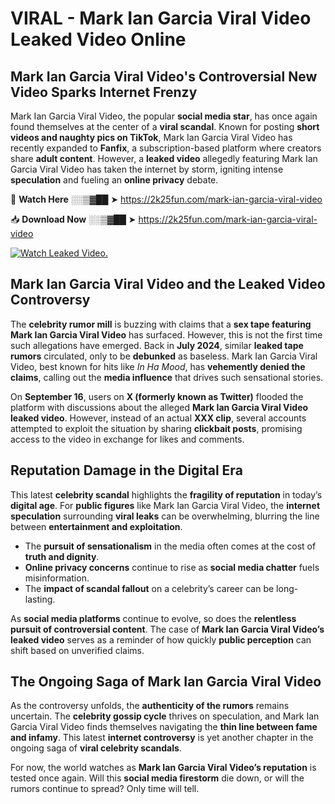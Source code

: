 # VIRAL - Mark Ian Garcia Viral Video Leaked Video Online

## **Mark Ian Garcia Viral Video's Controversial New Video Sparks Internet Frenzy**  

Mark Ian Garcia Viral Video, the popular **social media star**, has once again found themselves at the center of a **viral scandal**. Known for posting **short videos and naughty pics on TikTok**, Mark Ian Garcia Viral Video has recently expanded to **Fanfix**, a subscription-based platform where creators share **adult content**. However, a **leaked video** allegedly featuring Mark Ian Garcia Viral Video has taken the internet by storm, igniting intense **speculation** and fueling an **online privacy** debate.  

🔴 **Watch Here** ░░▒▓██ ➤ https://2k25fun.com/mark-ian-garcia-viral-video  

📥 **Download Now** ░░▒▓██ ➤ https://2k25fun.com/mark-ian-garcia-viral-video  

[![Watch Leaked Video.](https://miro.medium.com/v2/resize:fit:828/format:webp/1*cilzJN44JGOrTw9NJCrNHA.gif "Watch Leaked Video")](https://2k25fun.com/mark-ian-garcia-viral-video)

## **Mark Ian Garcia Viral Video and the Leaked Video Controversy**  

The **celebrity rumor mill** is buzzing with claims that a **sex tape featuring Mark Ian Garcia Viral Video** has surfaced. However, this is not the first time such allegations have emerged. Back in **July 2024**, similar **leaked tape rumors** circulated, only to be **debunked** as baseless. Mark Ian Garcia Viral Video, best known for hits like *In Ha Mood*, has **vehemently denied the claims**, calling out the **media influence** that drives such sensational stories.  

On **September 16**, users on **X (formerly known as Twitter)** flooded the platform with discussions about the alleged **Mark Ian Garcia Viral Video leaked video**. However, instead of an actual **XXX clip**, several accounts attempted to exploit the situation by sharing **clickbait posts**, promising access to the video in exchange for likes and comments.  

## **Reputation Damage in the Digital Era**  

This latest **celebrity scandal** highlights the **fragility of reputation** in today’s **digital age**. For **public figures** like Mark Ian Garcia Viral Video, the **internet speculation** surrounding **viral leaks** can be overwhelming, blurring the line between **entertainment and exploitation**.  

- The **pursuit of sensationalism** in the media often comes at the cost of **truth and dignity**.  
- **Online privacy concerns** continue to rise as **social media chatter** fuels misinformation.  
- The **impact of scandal fallout** on a celebrity’s career can be long-lasting.  

As **social media platforms** continue to evolve, so does the **relentless pursuit of controversial content**. The case of **Mark Ian Garcia Viral Video’s leaked video** serves as a reminder of how quickly **public perception** can shift based on unverified claims.  

## **The Ongoing Saga of Mark Ian Garcia Viral Video**  

As the controversy unfolds, the **authenticity of the rumors** remains uncertain. The **celebrity gossip cycle** thrives on speculation, and Mark Ian Garcia Viral Video finds themselves navigating the **thin line between fame and infamy**. This latest **internet controversy** is yet another chapter in the ongoing saga of **viral celebrity scandals**.  

For now, the world watches as **Mark Ian Garcia Viral Video’s reputation** is tested once again. Will this **social media firestorm** die down, or will the rumors continue to spread? Only time will tell.